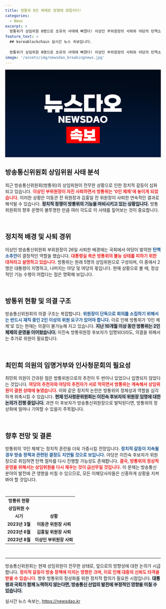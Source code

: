 ```yaml
---
title: 방통위 0인 체제로 정쟁에 휘말리다!
categories:
  - News
excerpt: >
  방통위가 상임위원 0명으로 초유의 사태에 빠졌다! 이상인 부위원장의 사퇴와 야당의 탄핵소추안 발의로 정쟁이 격화되며, 방송통신위원회의 미래는 불투명해졌다. 이진숙 위원장 후보가 임명돼도 위상 회복은 어려울 전망이다. 클릭해서 더 알아보세요!
feature_text: >
  ## koreablockchain 실시간 뉴스 속보입니다.

  방통위가 상임위원 0명으로 초유의 사태에 빠졌다! 이상인 부위원장의 사퇴와 야당의 탄핵소추안 발의로 정쟁이 격화되며, 방송통신위원회의 미래는 불투명해졌다. 이진숙 위원장 후보가 임명돼도 위상 회복은 어려울 전망이다. 클릭해서 더 알아보세요!
image: '/assets/img/newsdao_breakingnews.jpg'
---
```


<p><img src="/assets/img/newsdao_breakingnews.jpg" alt="koreablockchain 속보" /></p>

<h2 data-ke-size="size26">방송통신위원회 상임위원 사태 분석</h2>

<p data-ke-size="size16">최근 방송통신위원회(방통위)의 상임위원이 전무한 상황으로 인한 정치적 갈등이 심화되고 있습니다. <b><span style="color: #ee2323;">이상인 부위원장이 자진 사퇴하면서 방통위는 '0인 체제'에 놓이게 되었습니다.</span></b> 이러한 상황은 이동관 전 위원장과 김홍일 전 위원장이 사퇴한 연속적인 결과로 해석될 수 있습니다. <b><span style="background-color: #21538527;">정치적 정쟁이 방통위의 기능을 마비시키고 있는 상황입니다.</span></b> 방통위원회의 향후 운명이 불투명한 만큼 여러 각도로 이 사태를 짚어보는 것이 중요합니다.</p>

<p data-ke-size="size16">&nbsp;</p>

<h2 data-ke-size="size26">정치적 배경 및 사퇴 경위</h2>

<p data-ke-size="size16">이상인 방송통신위원회 부위원장이 26일 사퇴한 배경에는 국회에서 야당이 발의한 <b><span style="color: #1a5490;">탄핵소추안</span></b>이 결정적인 역할을 했습니다. <b><span style="color: #ee2323;">대통령실 측은 방통위의 불능 상태를 피하기 위한 대처라고 설명하고 있습니다.</span></b> 방통위는 원래 5명의 상임위원으로 구성되며, 이 중에서 2명은 대통령이 지명하고, 나머지는 야당 및 여당의 몫입니다. 현재 상황으로 볼 때, 정상적인 기능 수행이 어렵다는 점은 명확해 보입니다.</p>

<p data-ke-size="size16">&nbsp;</p>

<h2 data-ke-size="size26">방통위 현황 및 의결 구조</h2>

<p data-ke-size="size16">방송통신위원회의 의결 구조는 복잡합니다. <b><span style="color: #1a5490;">위원장이 단독으로 회의를 소집하기 위해서는 반드시 재직 중인 2인 이상의 위원 요구가 있어야 합니다.</span></b> 이로 인해 방통위가 '0인 체제'로 있는 현재는 의결이 불가능해 지고 있습니다. <b><span style="background-color: #21538527;">지난 10개월 이상 동안 방통위는 2인 체제의 운영을 이어왔습니다.</span></b> 이진숙 방통위원장 후보자가 임명되더라도, 의결을 위해서는 추가로 위원이 필요합니다.</p>

<p data-ke-size="size16">&nbsp;</p>

<h2 data-ke-size="size26">최민희 의원의 임명거부와 인사청문회의 필요성</h2>

<p data-ke-size="size16">최민희 의원이 간과된 점은 방통위원으로의 추천이 두 번이나 있었으나 임명되지 않았다는 것입니다. <b><span style="color: #ee2323;">여당의 추천자와 야당의 추천자가 서로 막히면서 방통위는 계속해서 상임위원이 결원 상태에 놓였습니다.</span></b> 이와 같은 정치적 논란은 방통위의 정체성과 역할을 심각하게 위축시킬 수 있습니다. <b><span style="background-color: #21538527;">현재 인사청문위원회는 이진숙 후보자의 위원장 임명에 대한 논의가 진행 중입니다.</span></b> 과연 이 후보자가 방송통신위원장으로 발탁된다면, 방통위의 정상화에 얼마나 기여할 수 있을지 주목됩니다.</p>

<p data-ke-size="size16">&nbsp;</p>

<h2 data-ke-size="size26">향후 전망 및 결론</h2>

<p data-ke-size="size16">방통위의 '0인 체제'는 정치적 혼란을 더욱 가중시킬 전망입니다. <b><span style="color: #1a5490;">정치적 갈등이 지속될 경우 방송 정책과 관련된 결정도 지연될 것으로 보입니다.</span></b> 야당은 이진숙 후보자가 위원장으로 취임하면 탄핵 절차를 다시 진행할 가능성도 존재합니다. <b><span style="color: #ee2323;">결국, 방통위의 정상적 운영을 위해서는 상임위원을 다시 채우는 것이 급선무일 것입니다.</span></b> 이 문제는 방송통신 분야의 발전에 큰 영향을 미칠 수 있으므로, 모든 이해당사자들은 신중하게 상황을 지켜봐야 할 것입니다.</p>

<p data-ke-size="size16">&nbsp;</p>

<table style="border-collapse: collapse; width: 100%;">
    <tbody>
        <tr>
            <td style="text-align: center; height: 17px;"><b>방통위 현황</b></td>
        </tr>
        <tr>
            <td style="text-align: center; height: 17px;"><b>상임위원 수</b></td>
        </tr>
        <tr>
            <td style="text-align: center; height: 17px;"><b>시기</b></td>
            <td style="text-align: center; height: 17px;"><b>상황</b></td>
        </tr>
        <tr>
            <td style="text-align: center; height: 17px;"><b>2023년 3월</b></td>
            <td style="text-align: center; height: 17px;"><b>이동관 위원장 사퇴</b></td>
        </tr>
        <tr>
            <td style="text-align: center; height: 17px;"><b>2023년 6월</b></td>
            <td style="text-align: center; height: 17px;"><b>김홍일 위원장 사퇴</b></td>
        </tr>
        <tr>
            <td style="text-align: center; height: 17px;"><b>2023년 8월</b></td>
            <td style="text-align: center; height: 17px;"><b>이상인 부위원장 사퇴</b></td>
        </tr>
    </tbody>
</table>

<p data-ke-size="size16">&nbsp;</p> 

<hr /> 

<p data-ke-size="size16">방송통신위원회는 현재 상임위원이 전무한 상태로, 앞으로의 방향성에 대한 논의가 시급합니다. <b><span style="color: #ee2323;">정치적 갈등이 방송 정책에 미치는 영향은 크며, 이로 인해 대중의 신뢰도 타격을 받을 수 있습니다.</span></b> 향후 방통위의 정상화를 위한 정치적 합의가 필요한 시점입니다. <b><span style="background-color: #21538527;">대통령과 국회가 함께 노력하지 않는다면, 방송통신 산업의 발전에 부정적인 영향을 미칠 수 있습니다.</span></b></p>
실시간 뉴스 속보는, <a href="https://newsdao.kr" rel="dofollow">https://newsdao.kr</a>


